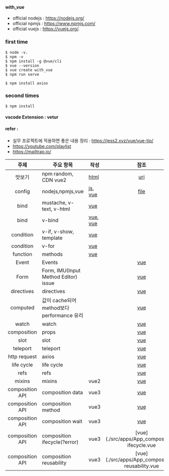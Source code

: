 #### with_vue
+ official nodejs : https://nodejs.org/
+ official npmjs : https://www.npmjs.com/
+ official vuejs : https://vuejs.org/. 
### first time
```
$ node -v. 
$ npm -v
$ npm install -g @vue/cli
$ vue --version
$ vue create with_vue
$ npm run serve

$ npm install axios
```
### second times
```
$ npm install
```
#### vscode Extension : vetur
#### refer : 
+ 실무 프로젝트에 적용하면 좋은 내용 정리 : https://jess2.xyz/vue/vue-tip/
+ https://youtube.com/playlist
+ https://mailtrap.io/ 

| 주제 | 주요 항목 | 작성 | 참조 |
| :---: | --- |  --- | :---: |
|맛보기|npm random, CDN vue2|[html](./helloworld.html)|[uri](https://v2.vuejs.org/v2/guide/installation.html?redirect=true)|
|config|nodejs,npmjs,vue|[js](./helloworld.js), [vue](./src/apps/App.vue)|[file]()|
|bind|mustache, v-text, v-html|[vue](./src/apps/App_text-binding.vue)| |
|bind|v-bind |[vue](./src/apps/App_attribute-binding.vue), [vue](./src/apps/App_class-binding.vue) | |
|condition| v-if, v-show, template|[vue](./src/apps/App_if-randering.vue) | |
|condition| v-for|[vue](./src/apps/App_for.vue)| |
|function|methods|[vue](./src/apps/App_methods.vue)||
|Event|Events||[vue](./src/apps/App_events.vue)|
|Form|Form, IMU(Input Method Editor) issue||[vue](./src/apps/App_events.vue)|
|directives|directives||[vue](./src/apps/App_directives.vue)|
|computed|값이 cache되어 method보다 performance 유리||[vue](./src/apps/App_computed.vue)|
|watch|watch||[vue](./src/apps/App_watch.vue)|
|composition|props||[vue](./src/apps/App_watch.vue)|
|slot|slot||[vue](./src/apps/App_slot.vue)|
|teleport|teleport||[vue](./src/apps/App_teleport.vue)|
|http request|axios||[vue](./src/apps/App_httpRequest.vue)|
|life cycle|life cycle||[vue](./src/apps/App_lifecycle.vue)|
|refs|refs||[vue](./src/apps/App_refs.vue)|
|mixins|mixins|vue2|[vue](./src/apps/App_mixins.vue)|
|composition API|composition data|vue3|[vue](./src/apps/App_Composition-data.vue)|
|composition API|composition method|vue3|[vue](./src/apps/App_composition-methods.vue)|
|composition API|composition wait|vue3|[vue](./src/apps/App_composition-wait.vue)|
|composition API|composition ifecycle(?error)|vue3|[vue](./src/apps/App_composition-ifecycle.vue|
|composition API|composition reusability|vue3|[vue](./src/apps/App_composition-reusability.vue|
